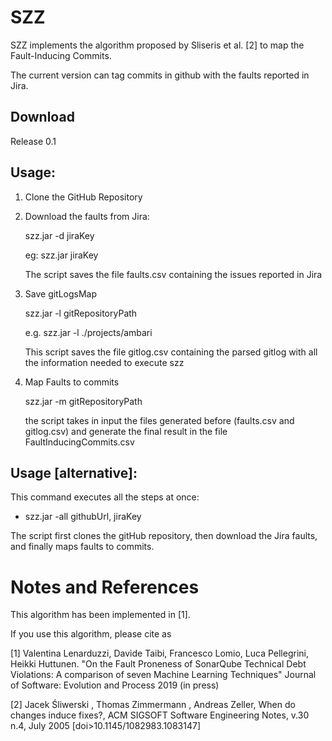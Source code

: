 # SZZ
SZZ implements the algorithm proposed by Sliseris et al. [2] to map the  Fault-Inducing Commits. 


The current version can tag commits in github with the faults reported in Jira. 


## Download
Release 0.1

## Usage: 
1. Clone the GitHub Repository 

2. Download the faults from Jira: 
     
     szz.jar -d jiraKey
     
     eg: szz.jar jiraKey
     
     The script saves the file faults.csv containing the issues reported in Jira  

3. Save gitLogsMap 
     
     szz.jar -l gitRepositoryPath
   
     e.g. szz.jar -l ./projects/ambari 
      
     This script saves the file gitlog.csv containing the parsed gitlog with all the information needed to execute szz

4. Map Faults to commits
      
      szz.jar -m gitRepositoryPath
     
     the script takes in input the files generated before (faults.csv and gitlog.csv) and generate the final result in the file FaultInducingCommits.csv
      
      
## Usage [alternative]:
This command executes all the steps at once: 
* szz.jar -all githubUrl, jiraKey
 
The script first clones the gitHub repository, then download the Jira faults, and finally maps faults to commits. 

 

# Notes and References

This algorithm has been implemented in [1]. 

If you use this algorithm, please cite as 

[1] Valentina Lenarduzzi, Davide Taibi, Francesco Lomio, Luca Pellegrini, Heikki Huttunen. "On the Fault Proneness of SonarQube Technical Debt Violations: A comparison of seven Machine Learning Techniques" Journal of Software: Evolution and Process 2019 (in press) 



[2] Jacek Śliwerski , Thomas Zimmermann , Andreas Zeller, When do changes induce fixes?, ACM SIGSOFT Software Engineering Notes, v.30 n.4, July 2005  [doi>10.1145/1082983.1083147]
